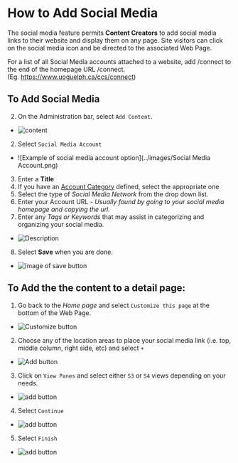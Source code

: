 # How to Add Social Media
The social media feature permits **Content Creators** to add social media links to their website and display them on any page. Site visitors can click on the social media icon and be directed to the associated Web Page.

For a list of all Social Media accounts attached to a website, add /connect to the end of the homepage URL <url>/connect.        
(Eg. https://www.uoguelph.ca/ccs/connect)

## To Add Social Media
2. On the Administration bar, select `Add Content`.
 * ![content](../images/Content.png)   
2. Select `Social Media Account`
 * ![Example of social media account option](../images/Social Media Account.png)
3. Enter a **Title**
4. If you have an [Account Category](taxonomies.md#categories) defined, select the appropriate one
5. Select the type of *Social Media Network* from the drop down list.
6. Enter your Account URL - *Usually found by going to your social media homepage and copying the url.*
7. Enter any *Tags or Keywords* that may assist in categorizing and organizing your social media.
 * ![Description](../images/Description.png)
8. Select **Save** when you are done.
 * ![image of save button](../images/save.png)

## To Add the the content to a detail page:

1. Go back to the *Home page* and select `Customize this page` at the bottom of the Web Page.
 * ![Customize button](../images/Customize.png)
2. Choose any of the location areas to place your social media link (i.e. top, middle column, right side, etc) and select `+`
  * ![Add button](../images/add.png)
3. Click on `View Panes` and select either `S3` or `S4` views depending on your needs.
  * ![add button](../images/viewsocial.png)
4. Select `Continue`
  * ![add button](../images/continue.png)
5. Select `Finish`
  * ![add button](../images/final.png)
